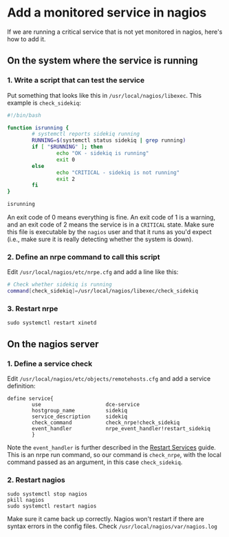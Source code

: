 # Add a monitored service in nagios
If we are running a critical service that is not yet monitored in nagios, here's
how to add it.

## On the system where the service is running

### 1. Write a script that can test the service
Put something that looks like this in `/usr/local/nagios/libexec`. This example
is `check_sidekiq`:
```bash
#!/bin/bash

function isrunning {
        # systemctl reports sidekiq running
        RUNNING=$(systemctl status sidekiq | grep running)
        if [ "$RUNNING" ]; then
                echo "OK - sidekiq is running"
                exit 0
        else
                echo "CRITICAL - sidekiq is not running"
                exit 2
        fi
}

isrunning
```
An exit code of 0 means everything is fine. An exit code of 1 is a warning, and 
an exit code of 2 means the service is in a `CRITICAL` state. Make sure this file 
is executable by the `nagios` user and that it runs as you'd expect (i.e., make
  sure it is really detecting whether the system is down).
  
### 2. Define an nrpe command to call this script
Edit `/usr/local/nagios/etc/nrpe.cfg` and add a line like this:
```bash
# Check whether sidekiq is running
command[check_sidekiq]=/usr/local/nagios/libexec/check_sidekiq
```

### 3. Restart nrpe
```
sudo systemctl restart xinetd
```

## On the nagios server

### 1. Define a service check
Edit `/usr/local/nagios/etc/objects/remotehosts.cfg` and add a service definition:
```
define service{
        use                     dce-service
        hostgroup_name          sidekiq
        service_description     sidekiq
        check_command           check_nrpe!check_sidekiq
        event_handler           nrpe_event_handler!restart_sidekiq
        }
```
Note the `event_handler` is further described in the [Restart Services](restart_services.md) guide. This is an nrpe run command, so our command
is `check_nrpe`, with the local command passed as an argument, in this case `check_sidekiq`. 

### 2. Restart nagios
```
sudo systemctl stop nagios
pkill nagios
sudo systemctl restart nagios
```
Make sure it came back up correctly. Nagios won't restart if there are syntax errors
in the config files. Check `/usr/local/nagios/var/nagios.log`
